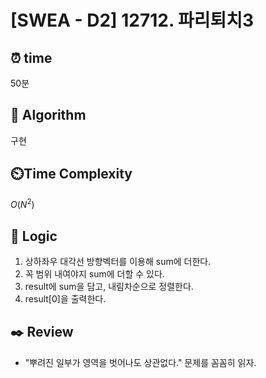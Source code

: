 # [SWEA - D2] 12712. 파리퇴치3
 
## ⏰  **time**

50분

## :pushpin: **Algorithm**

구현

## ⏲️**Time Complexity**

$O(N^2)$

## :round_pushpin: **Logic**

1. 상하좌우 대각선 방향벡터를 이용해 sum에 더한다.
2. 꼭 범위 내여야지 sum에 더할 수 있다.
3. result에 sum을 담고, 내림차순으로 정렬한다.
4. result[0]을 출력한다.
   

## :black_nib: **Review**
- "뿌려진 일부가 영역을 벗어나도 상관없다." 문제를 꼼꼼히 읽자.
